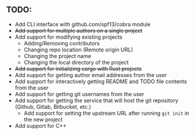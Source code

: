
## TODO:
   - Add CLI interface with github.com/spf13/cobra module
   - ~~Add support for multiple authors on a single project~~
   - Add support for modifying existing projects
      - Adding/Removing contributors
      - Changing repo location (Remote origin URL)
      - Changing the project name
      - Changing the local directory of the project
   - ~~Add support for initializing cargo with Rust projects~~
   - Add support for getting author email addresses from the user
   - Add support for interactively getting README and TODO file contents from the user
   - Add support for getting git usernames from the user
   - Add support for getting the service that will host the git repository (Github, Gitlab, Bitbucket, etc.)
      - Add support for setting the upstream URL after running `git init` in the new project
   - Add support for C++
